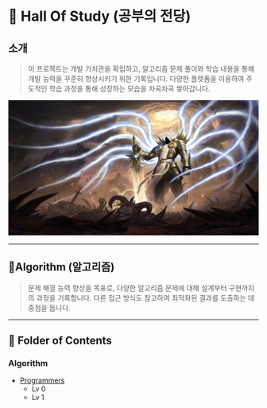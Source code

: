 # 📝 Hall Of Study (공부의 전당)

## **소개**
>이 프로젝트는 개발 가치관을 확립하고, 알고리즘 문제 풀이와 학습 내용을 통해 개발 능력을 꾸준히 향상시키기 위한 기록입니다. 
다양한 플렛폼을 이용하여 주도적인 학습 과정을 통해 성장하는 모습을 차곡차곡 쌓아갑니다.
>

![alt text](./image/main.png)

---

## 🗿Algorithm (알고리즘)
> 문제 해결 능력 향상을 목표로, 다양한 알고리즘 문제에 대해 설계부터 구현까지의 과정을 기록합니다. 
다른 접근 방식도 참고하여 최적화된 결과를 도출하는 데 중점을 둡니다.
>

---

## 💾 Folder of Contents
### Algorithm
   - [Programmers](##https://school.programmers.co.kr/)
      - Lv 0
      - Lv 1
